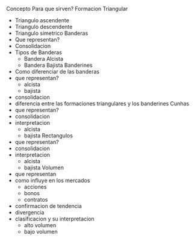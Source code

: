 Concepto 
Para que sirven?
Formacion Triangular
- Triangulo ascendente
- Triangulo descendente
- Triangulo simetrico
Banderas
- Que representan?
- Consolidacion
- Tipos de Banderas
	- Bandera Alcista
	- Bandera Bajista
Banderines
- Como diferenciar de las banderas
- que representan?
	- alcista
	- bajista
- consolidacion
- diferencia entre las formaciones triangulares y los banderines
Cunhas
- que representan?
- consolidacion
- interpretacion 
	- alcista
	- bajista
Rectangulos
- que representan?
- consolidacion
- interpretacion
	- alcista
	- bajista
Volumen
- que representan
- como influye en los mercados
	- acciones
	- bonos
	- contratos
- confirmacion de tendencia
- divergencia
- clasificacion y su interpretacion
	- alto volumen
	- bajo volumen